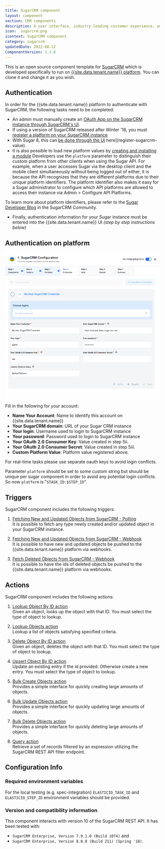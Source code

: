 ```yaml
---
title: SugarCRM component
layout: component
section: CRM components
description: A user interface, industry-leading customer experience, and an intuitive customization platform.
icon:  sugarcrm.png
icontext: SugarCRM component
category: sugarcrm
updatedDate: 2022-08-12
ComponentVersion: 1.1.6
---
```


This is an open source component template for [SugarCRM](https://www.sugarcrm.com)
which is developed specifically to run on
[{{site.data.tenant.name}} platform](https://www.{{site.data.tenant.name}} "{{site.data.tenant.name}} platform").
You can clone it and change it as you wish.

## Authentication

In order for the {{site.data.tenant.name}} platform to authenticate with SugarCRM, the
following tasks need to be completed:

*   An admin must manually create an [OAuth App on the SugarCRM instance through SugarCRM's UI](creating-oauthapp-sugarcrm).
*   If using a version of SugarCRM released after Winter '18, you must
[register a platform on your SugarCRM instance](https://community.sugarcrm.com/community/developer/blog/2017/11/20/unknown-platforms-to-be-restricted-in-winter-18-release)
*   With Sugar 8, this can [be done through the UI](http://support.sugarcrm.com/Documentation/Sugar_Versions/8.0/Ent/Administration_Guide/Developer_Tools/index.html#Configure_API_Platforms) here](register-sugarcrm-value).
*   It is also possible to load new platform values by [creating and installing a module](https://community.sugarcrm.com/docs/DOC-5875-tutorial-how-to-register-custom-platforms-in-sugar-instances)
  Developers use the `platform` parameter to distinguish their custom platform from other clients when using the Sugar API. For example, when a user accesses Sugar via the desktop client and the mobile client simultaneously without being logged out of either, it is because the API recognizes that they are different platforms due to their unique platform identifiers. The platform identifier also makes it easy for a Sugar administrator to configure which API platforms are allowed to access their instance via Admin > Configure API Platforms.

  To learn more about platform identifiers, please refer to the [Sugar Developer Blog](https://community.sugarcrm.com/community/developer/blog/2016/05/09/how-platform-parameter-works-in-sugar-v10-rest-api) in the SugarCRM Community.

*   Finally, authentication information for your Sugar instance must be entered into the {{site.data.tenant.name}} UI *(step by step instructions below)*

## Authentication on platform

![Authentication on platform](img/auth.png)

Fill in the following for your account:

*   **Name Your Account**: Name to identify this account on {{site.data.tenant.name}}
*   **Your SugarCRM domain**: URL of your Sugar CRM instance
*   **Your login**: Username used to login to SugarCRM instance
*   **Your password**: Password used to login to SugarCRM instance
*   **Your OAuth 2.0 Consumer Key**: Value created in step 5ii.
*   **Your OAuth 2.0 Consumer Secret**: Value created in step 5iii.
*   **Custom Platform Value**: Platform value registered above.

For real-time tasks please use separate oauth keys to avoid login conflicts.

Parameter `platform` should be set to some custom string but should be unique
per sugar component in order to avoid any potential login conflicts.
So now `platform` is "`$TASK_ID:$STEP_ID`".

## Triggers

SugarCRM component includes the following triggers:

  1. [Fetching New and Updated Objects from SugarCRM - Polling](/components/sugarcrm/triggers#fetching-new-and-updated-objects-from-sugarcrm---polling)    
  It is possible to fetch any type newly created and/or updated object in your
  SugarCRM instance.

  2. [Fetching New and Updated Objects from SugarCRM - Webhook](/components/sugarcrm/triggers#fetching-new-and-updated-objects-from-sugarcrm---webhook)    
  It is possible to have new and updated objects be pushed to the {{site.data.tenant.name}} platform via webhooks.

  3. [Fetch Deleted Objects from SugarCRM - Webhook](/components/sugarcrm/triggers#fetch-deleted-objects-from-sugarcrm---webhook)    
  It is possible to have the ids of deleted objects be pushed to the {{site.data.tenant.name}} platform via webhooks.

## Actions

SugarCRM component includes the following actions:

  1. [Lookup Object By ID action](/components/sugarcrm/actions#lookup-object-by-id-action)     
  Given an object, looks up the object with that ID. You must select the type of object to lookup.

  2. [Lookup Objects action](/components/sugarcrm/actions#lookup-objects-action)     
  Lookup a list of objects satisfying specified criteria.

  3. [Delete Object By ID action](/components/sugarcrm/actions#delete-object-by-id-action)     
  Given an object, deletes the object with that ID. You must select the type of object to lookup.

  4. [Upsert Object By ID action](/components/sugarcrm/actions#upsert-object-by-id-action)     
  Update an existing entry if the id provided. Otherwise create a new entry. You must select the type of object to lookup.

  5. [Bulk Create Objects action](/components/sugarcrm/actions#bulk-create-objects-action)     
  Provides a simple interface for quickly creating large amounts of objects.

  6. [Bulk Update Objects action](/components/sugarcrm/actions#bulk-update-objects-action)     
  Provides a simple interface for quickly updating large amounts of objects.

  7. [Bulk Delete Objects action](/components/sugarcrm/actions#bulk-delete-objects-action)     
  Provides a simple interface for quickly deleting large amounts of objects.

  8. [Query action](/components/sugarcrm/actions#query-action)             
  Retrieve a set of records filtered by an expression utilizing the SugarCRM REST API filter endpoint.

## Configuration Info

### Required environment variables

For the local testing (e.g. spec-integration) `ELASTICIO_TASK_ID` and `ELASTICIO_STEP_ID`
environment variables should be provided.

### Version and compatibility information

This component interacts with version 10 of the SugarCRM REST API.  It has been
tested with:
*   `SugarCRM Enterprise, Version 7.9.1.0 (Build 1074)` and
*   `SugarCRM Enterprise, Version 8.0.0 (Build 211) (Spring '18)`.
